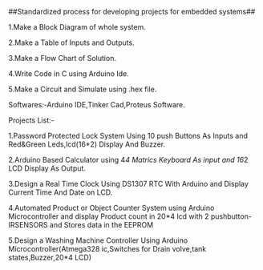 ##Standardized process for developing projects for embedded systems##

1.Make a Block Diagram of whole system.

2.Make a Table of Inputs and Outputs.

3.Make a Flow Chart of Solution.

4.Write Code in C using Arduino Ide.

5.Make a Circuit and Simulate using .hex file.

Softwares:-Arduino IDE,Tinker Cad,Proteus Software.

Projects List:-

1.Password Protected Lock System Using 10 push Buttons As Inputs and Red&Green Leds,lcd(16*2) Display And Buzzer. 

2.Arduino Based Calculator using 4*4 Matrics Keyboard As input and 16*2 LCD Display As Output.

3.Design a Real Time Clock Using DS1307 RTC With Arduino and Display Current Time And Date on LCD.

4.Automated Product or Object Counter System using Arduino Microcontroller  and display Product count in 20*4 lcd with 2 pushbutton-IRSENSORS and Stores data in the EEPROM

5.Design a Washing Machine Controller Using Arduino Microcontroller(Atmega328 ic,Switches for Drain volve,tank states,Buzzer,20*4 LCD)
